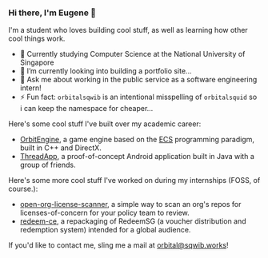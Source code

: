 ### Hi there, I'm Eugene 👋

<!--
**orbitalsqwib/orbitalsqwib** is a ✨ _special_ ✨ repository because its `README.md` (this file) appears on your GitHub profile.

- 🔭 I’m currently working on ...
- 🌱 I’m currently learning ...
- 👯 I’m looking to collaborate on ...
- 🤔 I’m looking for help with ...
- 💬 Ask me about ...
- 📫 How to reach me: ...
- 😄 Pronouns: ...
- ⚡ Fun fact: ...
-->

I'm a student who loves building cool stuff, as well as learning how other cool things work.

- 🌱 Currently studying Computer Science at the National University of Singapore
- 🔭 I’m currently looking into building a portfolio site...
- 💬 Ask me about working in the public service as a software engineering intern!
- ⚡ Fun fact: `orbitalsqwib` is an intentional misspelling of `orbitalsquid` so i can keep the namespace for cheaper...

Here's some cool stuff I've built over my academic career:
 - [OrbitEngine](https://github.com/orbitalsqwib/orbitengine), a game engine based on the [ECS](https://en.wikipedia.org/wiki/Entity_component_system) programming paradigm, built in C++ and DirectX.
 - [ThreadApp](https://github.com/orbitalsqwib/MAD-2020-threadapp), a proof-of-concept Android application built in Java with a group of friends.

Here's some more cool stuff I've worked on during my internships (FOSS, of course.):
 - [open-org-license-scanner](https://github.com/opengovsg/open-org-license-scanner), a simple way to scan an org's repos for licenses-of-concern for your policy team to review.
 - [redeem-ce](https://github.com/opengovsg/redeem-ce), a repackaging of RedeemSG (a voucher distribution and redemption system) intended for a global audience.

If you'd like to contact me, sling me a mail at [orbital@sqwib.works](mailto:orbital@sqwib.works)!
